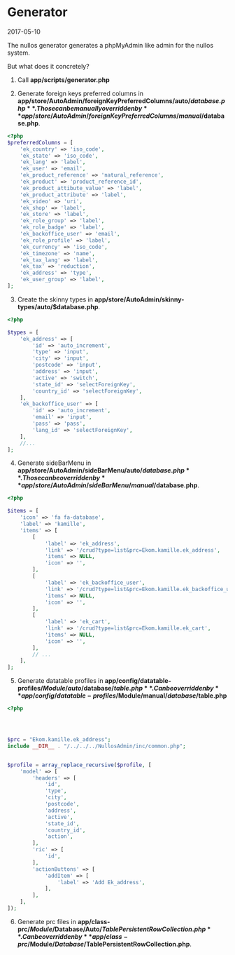 Generator
================
2017-05-10


The nullos generator generates a phpMyAdmin like admin for the nullos system.


But what does it concretely?



1. Call **app/scripts/generator.php** 

2. Generate foreign keys preferred columns in **app/store/AutoAdmin/foreignKeyPreferredColumns/auto/$database.php**.
Those can be manually overridden by **app/store/AutoAdmin/foreignKeyPreferredColumns/manual/$database.php**.

```php
<?php 
$preferredColumns = [
    'ek_country' => 'iso_code',
    'ek_state' => 'iso_code',
    'ek_lang' => 'label',
    'ek_user' => 'email',
    'ek_product_reference' => 'natural_reference',
    'ek_product' => 'product_reference_id',
    'ek_product_attibute_value' => 'label',
    'ek_product_attribute' => 'label',
    'ek_video' => 'uri',
    'ek_shop' => 'label',
    'ek_store' => 'label',
    'ek_role_group' => 'label',
    'ek_role_badge' => 'label',
    'ek_backoffice_user' => 'email',
    'ek_role_profile' => 'label',
    'ek_currency' => 'iso_code',
    'ek_timezone' => 'name',
    'ek_tax_lang' => 'label',
    'ek_tax' => 'reduction',
    'ek_address' => 'type',
    'ek_user_group' => 'label',
];


```


3. Create the skinny types in **app/store/AutoAdmin/skinny-types/auto/$database.php**.
            
```php
<?php

$types = [
    'ek_address' => [
        'id' => 'auto_increment',
        'type' => 'input',
        'city' => 'input',
        'postcode' => 'input',
        'address' => 'input',
        'active' => 'switch',
        'state_id' => 'selectForeignKey',
        'country_id' => 'selectForeignKey',
    ],
    'ek_backoffice_user' => [
        'id' => 'auto_increment',
        'email' => 'input',
        'pass' => 'pass',
        'lang_id' => 'selectForeignKey',
    ],
    //...
];    
```            
            
            

   
   
4. Generate sideBarMenu in **app/store/AutoAdmin/sideBarMenu/auto/$database.php**.
Those can be overridden by **app/store/AutoAdmin/sideBarMenu/manual/$database.php**.


```php
<?php

$items = [
    'icon' => 'fa fa-database',
    'label' => 'kamille',
    'items' => [
        [
            'label' => 'ek_address',
            'link' => '/crud?type=list&prc=Ekom.kamille.ek_address',
            'items' => NULL,
            'icon' => '',
        ],
        [
            'label' => 'ek_backoffice_user',
            'link' => '/crud?type=list&prc=Ekom.kamille.ek_backoffice_user',
            'items' => NULL,
            'icon' => '',
        ],
        [
            'label' => 'ek_cart',
            'link' => '/crud?type=list&prc=Ekom.kamille.ek_cart',
            'items' => NULL,
            'icon' => '',
        ],
        // ...
    ],
];        
```

5. Generate datatable profiles in **app/config/datatable-profiles/$Module/auto/$database/$table.php**.
Can be overridden by **app/config/datatable-profiles/$Module/manual/$database/$table.php**


```php
<?php




$prc = "Ekom.kamille.ek_address";
include __DIR__ . "/../../../NullosAdmin/inc/common.php";


$profile = array_replace_recursive($profile, [
    'model' => [
        'headers' => [
            'id',
            'type',
            'city',
            'postcode',
            'address',
            'active',
            'state_id',
            'country_id',
            'action',
        ],
        'ric' => [
            'id',
        ],
        'actionButtons' => [
            'addItem' => [
                'label' => 'Add Ek_address',
            ],
        ],
    ],
]);

```


6. Generate prc files in **app/class-prc/$Module/$Database/Auto/$TablePersistentRowCollection.php**.
Can be overridden by **app/class-prc/$Module/$Database/$TablePersistentRowCollection.php**.

